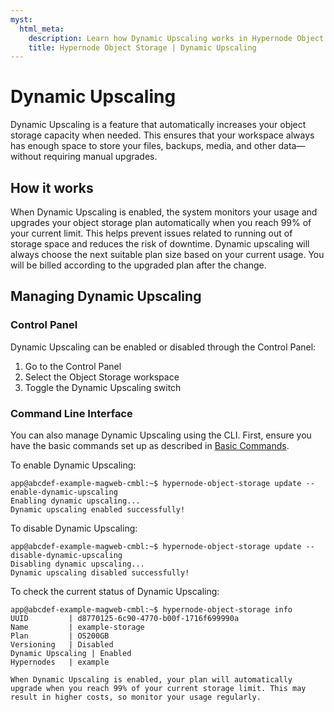 ```yaml
---
myst:
  html_meta:
    description: Learn how Dynamic Upscaling works in Hypernode Object Storage
    title: Hypernode Object Storage | Dynamic Upscaling
---
```


# Dynamic Upscaling

Dynamic Upscaling is a feature that automatically increases your object storage capacity when needed. This ensures that your workspace always has enough space to store your files, backups, media, and other data—without requiring manual upgrades.

## How it works

When Dynamic Upscaling is enabled, the system monitors your usage and upgrades your object storage plan automatically when you reach 99% of your current limit. This helps prevent issues related to running out of storage space and reduces the risk of downtime. Dynamic upscaling will always choose the next suitable plan size based on your current usage. You will be billed according to the upgraded plan after the change.

## Managing Dynamic Upscaling

### Control Panel

Dynamic Upscaling can be enabled or disabled through the Control Panel:

1. Go to the Control Panel
1. Select the Object Storage workspace
1. Toggle the Dynamic Upscaling switch

### Command Line Interface

You can also manage Dynamic Upscaling using the CLI. First, ensure you have the basic commands set up as described in [Basic Commands](basic-commands.md#updating-workspace-settings).

To enable Dynamic Upscaling:

```console
app@abcdef-example-magweb-cmbl:~$ hypernode-object-storage update --enable-dynamic-upscaling
Enabling dynamic upscaling...
Dynamic upscaling enabled successfully!
```

To disable Dynamic Upscaling:

```console
app@abcdef-example-magweb-cmbl:~$ hypernode-object-storage update --disable-dynamic-upscaling
Disabling dynamic upscaling...
Dynamic upscaling disabled successfully!
```

To check the current status of Dynamic Upscaling:

```console
app@abcdef-example-magweb-cmbl:~$ hypernode-object-storage info
UUID         | d8770125-6c90-4770-b00f-1716f699990a
Name         | example-storage
Plan         | OS200GB
Versioning   | Disabled
Dynamic Upscaling | Enabled
Hypernodes   | example
```

```{note}
When Dynamic Upscaling is enabled, your plan will automatically upgrade when you reach 99% of your current storage limit. This may result in higher costs, so monitor your usage regularly.
```
